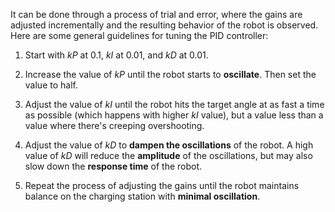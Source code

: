 It can be done through a process of trial and error, where the gains are adjusted incrementally and the resulting behavior of the robot is observed. Here are some general guidelines for tuning the PID controller:

1.  Start with _kP_ at 0.1, _kI_ at 0.01, and _kD_ at 0.01.
    
2.  Increase the value of _kP_ until the robot starts to **oscillate**. Then set the value to half.
    
3.  Adjust the value of _kI_ until the robot hits the target angle at as fast a time as possible (which happens with higher _kI_ value), but a value less than a value where there's creeping overshooting.
    
4.  Adjust the value of _kD_ to **dampen the oscillations** of the robot. A high value of _kD_ will reduce the **amplitude** of the oscillations, but may also slow down the **response time** of the robot.
    
5.  Repeat the process of adjusting the gains until the robot maintains balance on the charging station with **minimal oscillation**.